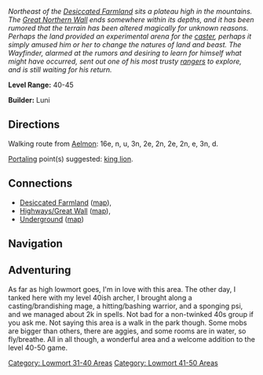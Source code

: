 *Northeast of the [Desiccated
Farmland](:Category:_Desiccated_Farmland "wikilink") sits a plateau high
in the mountains. The [Great Northern
Wall](:Category:_Highways/Great_Wall "wikilink") ends somewhere within
its depths, and it has been rumored that the terrain has been altered
magically for unknown reasons. Perhaps the land provided an experimental
arena for the [caster](Cast "wikilink"), perhaps it simply amused him or
her to change the natures of land and beast. The Wayfinder, alarmed at
the rumors and desiring to learn for himself what might have occurred,
sent out one of his most trusty [rangers](:Category:_Rangers "wikilink")
to explore, and is still waiting for his return.*

**Level Range:** 40-45

**Builder:** Luni

## Directions

Walking route from [Aelmon](Aelmon "wikilink"): 16e, n, u, 3n, 2e, 2n,
2e, 2n, e, 3n, d.

[Portaling](Portal "wikilink") point(s) suggested: [king
lion](King_Lion "wikilink").

## Connections

-   [Desiccated Farmland](:Category:Desiccated_Farmland "wikilink")
    ([map](Desiccated_Farmland_Map "wikilink")),
-   [Highways/Great Wall](:Category:Highways/Great_Wall "wikilink")
    ([map](Highways/Great_Wall_Map "wikilink")),
-   [Underground](:Category:Underground "wikilink")
    ([map](Underground_Map "wikilink"))

## Navigation

## Adventuring

As far as high lowmort goes, I'm in love with this area. The other day,
I tanked here with my level 40ish archer, I brought along a
casting/brandishing mage, a hitting/bashing warrior, and a sponging psi,
and we managed about 2k in spells. Not bad for a non-twinked 40s group
if you ask me. Not saying this area is a walk in the park though. Some
mobs are bigger than others, there are aggies, and some rooms are in
water, so fly/breathe. All in all though, a wonderful area and a welcome
addition to the level 40-50 game.

[Category: Lowmort 31-40
Areas](Category:_Lowmort_31-40_Areas "wikilink") [Category: Lowmort
41-50 Areas](Category:_Lowmort_41-50_Areas "wikilink")
